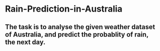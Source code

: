 # Rain-Prediction-in-Australia
 
 ## The task is to analyse the given weather dataset of Australia, and predict the probablity of rain, the next day.
